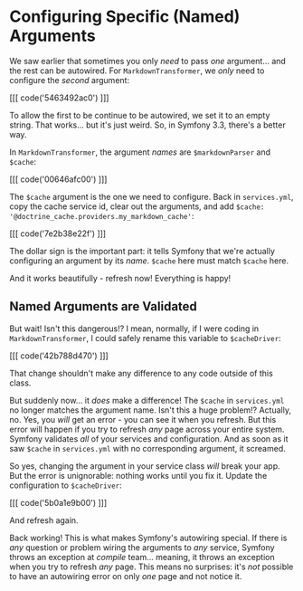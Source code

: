 # Configuring Specific (Named) Arguments

We saw earlier that sometimes you only *need* to pass *one* argument... and the rest
can be autowired. For `MarkdownTransformer`, we *only* need to configure the *second*
argument:

[[[ code('5463492ac0') ]]]

To allow the first to be continue to be autowired, we set it to an empty string.
That works... but it's just weird. So, in Symfony 3.3, there's a better way.

In `MarkdownTransformer`, the argument *names* are `$markdownParser` and `$cache`:

[[[ code('00646afc00') ]]]

The `$cache` argument is the one we need to configure. Back in `services.yml`, copy
the cache service id, clear out the arguments, and add `$cache: '@doctrine_cache.providers.my_markdown_cache'`:

[[[ code('7e2b38e22f') ]]]

The dollar sign is the important part: it tells Symfony that we're actually configuring
an argument by its *name*. `$cache` here must match `$cache` here.

And it works beautifully - refresh now! Everything is happy!

## Named Arguments are Validated

But wait! Isn't this dangerous!? I mean, normally, if I were coding in `MarkdownTransformer`,
I could safely rename this variable to `$cacheDriver`:

[[[ code('42b788d470') ]]]

That change shouldn't make any difference to any code outside of this class.

But suddenly now... it *does* make a difference! The `$cache` in `services.yml`
no longer matches the argument name. Isn't this a huge problem!? Actually, no. Yes,
you *will* get an error - you can see it when you refresh. But this error will happen
if you try to refresh *any* page across your entire system. Symfony validates *all*
of your services and configuration. And as soon as it saw `$cache` in `services.yml`
with no corresponding argument, it screamed.

So yes, changing the argument in your service class *will* break your app. But the
error is unignorable: nothing works until you fix it. Update the configuration to
`$cacheDriver`:

[[[ code('5b0a1e9b00') ]]]

And refresh again.

Back working! This is what makes Symfony's autowiring special. If there is *any*
question or problem wiring the arguments to *any* service, Symfony throws an exception
at *compile* team... meaning, it throws an exception when you try to refresh *any*
page. This means no surprises: it's *not* possible to have an autowiring error on
only *one* page and not notice it.
